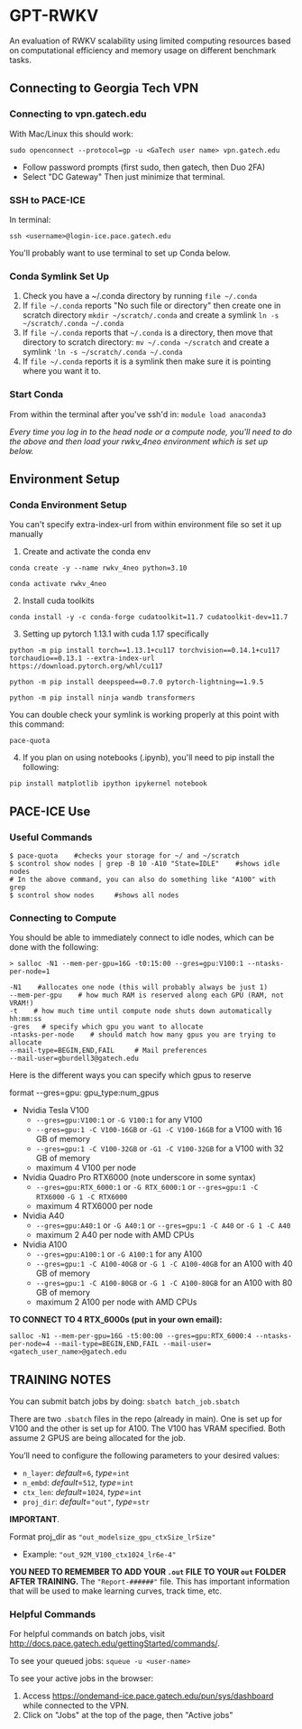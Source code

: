 # GPT-RWKV
An evaluation of RWKV scalability using limited computing resources based on computational efficiency and memory usage on different benchmark tasks.


## Connecting to Georgia Tech VPN
### Connecting to vpn.gatech.edu
With Mac/Linux this should work:

`sudo openconnect --protocol=gp -u <GaTech user name> vpn.gatech.edu`

- Follow password prompts (first sudo, then gatech, then Duo 2FA)
- Select "DC Gateway"
Then just minimize that terminal.

### SSH to PACE-ICE
In terminal:

`ssh <username>@login-ice.pace.gatech.edu`

You'll probably want to use terminal to set up Conda below.

### Conda Symlink Set Up
1. Check you have a ~/.conda directory by running `file ~/.conda`
2. If `file ~/.conda` reports "No such file or directory" then create one in scratch directory `mkdir ~/scratch/.conda` and create a symlink `ln -s ~/scratch/.conda ~/.conda`
3. If `file ~/.conda` reports that `~/.conda` is a directory, then move that directory to scratch directory: `mv ~/.conda ~/scratch` and create a symlink `'ln -s ~/scratch/.conda ~/.conda`
4. If `file ~/.conda` reports it is a symlink then make sure it is pointing where you want it to.

### Start Conda
From within the terminal after you've ssh'd in: `module load anaconda3`

_Every time you log in to the head node or a compute node, you'll need to do the above and then load your rwkv_4neo environment which is set up below._


## Environment Setup
### Conda Environment Setup
You can't specify extra-index-url from within environment file so set it up manually

1. Create and activate the conda env
```
conda create -y --name rwkv_4neo python=3.10

conda activate rwkv_4neo
```

2. Install cuda toolkits
```
conda install -y -c conda-forge cudatoolkit=11.7 cudatoolkit-dev=11.7 
```

3. Setting up pytorch 1.13.1 with cuda 1.17 specifically
```
python -m pip install torch==1.13.1+cu117 torchvision==0.14.1+cu117 torchaudio==0.13.1 --extra-index-url https://download.pytorch.org/whl/cu117

python -m pip install deepspeed==0.7.0 pytorch-lightning==1.9.5

python -m pip install ninja wandb transformers
```

You can double check your symlink is working properly at this point with this command:
```
pace-quota
```

4. If you plan on using notebooks (.ipynb), you'll need to pip install the following:
```
pip install matplotlib ipython ipykernel notebook
```


## PACE-ICE Use
### Useful Commands
```
$ pace-quota    #checks your storage for ~/ and ~/scratch
$ scontrol show nodes | grep -B 10 -A10 "State=IDLE"    #shows idle nodes
# In the above command, you can also do something like "A100" with grep
$ scontrol show nodes     #shows all nodes
```


### Connecting to Compute
You should be able to immediately connect to idle nodes, which can be done with the following:

```
> salloc -N1 --mem-per-gpu=16G -t0:15:00 --gres=gpu:V100:1 --ntasks-per-node=1

-N1    #allocates one node (this will probably always be just 1)
--mem-per-gpu    # how much RAM is reserved along each GPU (RAM, not VRAM!)
-t    # how much time until compute node shuts down automatically hh:mm:ss
-gres   # specify which gpu you want to allocate
-ntasks-per-node    # should match how many gpus you are trying to allocate
--mail-type=BEGIN,END,FAIL     # Mail preferences
--mail-user=gburdell3@gatech.edu

```

Here is the different ways you can specify which gpus to reserve

format --gres=gpu: gpu_type:num_gpus

- Nvidia Tesla V100
    - `--gres=gpu:V100:1` or `-G V100:1` for any V100
    - `--gres=gpu:1 -C V100-16GB` or `-G1 -C V100-16GB` for a V100 with 16 GB of memory
    - `--gres=gpu:1 -C V100-32GB` or `-G1 -C V100-32GB` for a V100 with 32 GB of memory
    - maximum 4 V100 per node
- Nvidia Quadro Pro RTX6000 (note underscore in some syntax)
    - `--gres=gpu:RTX_6000:1` or `-G RTX_6000:1` or `--gres=gpu:1 -C RTX6000` `-G 1 -C RTX6000`
    - maximum 4 RTX6000 per node
- Nvidia A40
    - `--gres=gpu:A40:1` or `-G A40:1` or `--gres=gpu:1 -C A40` or `-G 1 -C A40`
    - maximum 2 A40 per node with AMD CPUs
- Nvidia A100
    - `--gres=gpu:A100:1` or `-G A100:1` for any A100
    - `--gres=gpu:1 -C A100-40GB` or `-G 1 -C A100-40GB` for an A100 with 40 GB of memory
    - `--gres=gpu:1 -C A100-80GB` or `-G 1 -C A100-80GB` for an A100 with 80 GB of memory
    - maximum 2 A100 per node with AMD CPUs

__TO CONNECT TO 4 RTX_6000s (put in your own email):__
```
salloc -N1 --mem-per-gpu=16G -t5:00:00 --gres=gpu:RTX_6000:4 --ntasks-per-node=4 --mail-type=BEGIN,END,FAIL --mail-user=<gatech_user_name>@gatech.edu
```

## TRAINING NOTES
You can submit batch jobs by doing:
`sbatch batch_job.sbatch`

There are two `.sbatch` files in the repo (already in main). One is set up for V100 and the other is set up for A100. The V100 has VRAM specified. Both assume 2 GPUS are being allocated for the job.

You’ll need to configure the following parameters to your desired values:
- `n_layer`: _default_=`6`, _type_=`int`
- `n_embd`: _default_=`512`, _type_=`int`
- `ctx_len`: _default_=`1024`, _type_=`int`
- `proj_dir`: _default_=`"out"`, _type_=`str`

__IMPORTANT__.

Format proj_dir as `"out_modelsize_gpu_ctxSize_lrSize"`
- Example: `"out_92M_V100_ctx1024_lr6e-4"`

**YOU NEED TO REMEMBER TO ADD YOUR `.out` FILE TO YOUR `out` FOLDER AFTER TRAINING.** The `"Report-######"` file. This has important information that will be used to make learning curves, track time, etc.

### Helpful Commands
For helpful commands on batch jobs, visit http://docs.pace.gatech.edu/gettingStarted/commands/.

To see your queued jobs:
`squeue -u <user-name>`

To see your active jobs in the browser:
1. Access https://ondemand-ice.pace.gatech.edu/pun/sys/dashboard while connected to the VPN.
2. Click on "Jobs" at the top of the page, then "Active jobs"
